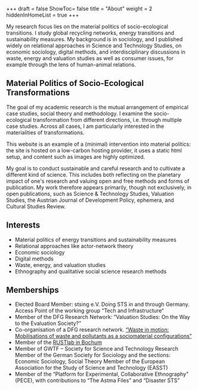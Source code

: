 +++
draft = false
ShowToc= false
title = "About"
weight = 2
hiddenInHomeList = true
+++

My research focus lies on the material politics of socio-ecological transitions. I study global recycling networks, energy transitions and sustainability measures. My background is in sociology, and I published widely on relational approaches in Science and Technology Studies, on economic sociology, digital methods, and interdisciplinary discussions in waste, energy and valuation studies as well as consumer issues, for example through the lens of human-animal relations.

<!--more-->

## Material Politics of Socio-Ecological Transformations
The goal of my academic research is the mutual arrangement of empirical case studies, social theory and methodology. I examine the socio-ecological transformation from different directions, i.e. through multiple case studies. Across all cases, I am particularly interested in the materialities of transformations.

This website is an example of a (minimal) intervention into material politics: the site is hosted on a low-carbon hosting provider, it uses a static html setup, and content such as images are highly optimized.

My goal is to conduct sustainable and careful research and to cultivate a different kind of science. This includes both reflecting on the planetary impact of one's research and valuing open and free methods and forms of publication. My work therefore appears primarily, though not exclusively, in open publications, such as Science & Technology Studies, Valuation Studies, the Austrian Journal of Development Policy, ephemera, and Cultural Studies Review.

## Interests
- Material politics of energy transitions and sustainability measures
- Relational approaches like actor-network theory
- Economic sociology
- Digital methods
- Waste, energy, and valuation studies
- Ethnography and qualitative social science research methods

## Memberships
- Elected Board Member: stsing e.V. Doing STS in and through Germany. Access Point of the working group “Tech and Infrastructure“ 
- Member of the DFG Research Network: “Valuation Studies: On the Way to the Evaluation Society?” 
- Co-organisation of a DFG research network. [“Waste in motion: Mobilisations of waste and pollutants as a sociomaterial configurations”](https://waste-in-motion.org/)
- Member of the [RUSTlab in Bochum](https://rustlab.ruhr-uni-bochum.de/)
- Member of GWTF – Society for Science and Technology Research Member of the German Society for Sociology and the sections: Economic Sociology, Social Theory Member of the European Association for the Study of Science and Technology (EASST) 
- Member of the “Platform for Experimental, Collaborative Ethnography” (PECE), with contributions to “The Astma Files” and “Disaster STS”